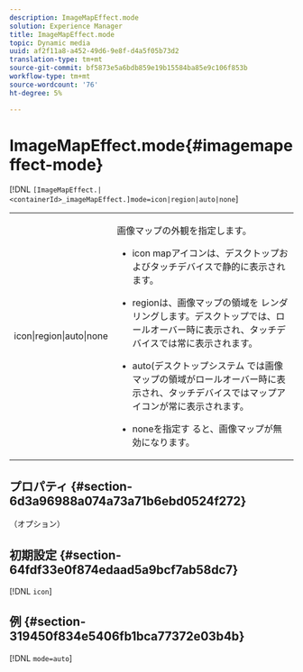 ```yaml
---
description: ImageMapEffect.mode
solution: Experience Manager
title: ImageMapEffect.mode
topic: Dynamic media
uuid: af2f11a8-a452-49d6-9e8f-d4a5f05b73d2
translation-type: tm+mt
source-git-commit: bf5873e5a6bdb859e19b15584ba85e9c106f853b
workflow-type: tm+mt
source-wordcount: '76'
ht-degree: 5%

---
```



# ImageMapEffect.mode{#imagemapeffect-mode}

[!DNL `[ImageMapEffect.|<containerId>_imageMapEffect.]mode=icon|region|auto|none`]

<table id="table_4A3D7D66D76A403199303155318D0DE1"> 
 <tbody> 
  <tr> 
   <td colname="col1"> <p> <span class="codeph"> icon|region|auto|none  </span> </p> </td> 
   <td colname="col2"> <p>画像マップの外観を指定します。 </p> <p> 
     <ul id="ul_DDA49C152718486E853213E6FC2182B2"> 
      <li id="li_18F86AB4D2F544319CCDF7BE376ABA53"> <p> <span class="codeph"> icon  </span> mapアイコンは、デスクトップおよびタッチデバイスで静的に表示されます。 </p> </li> 
      <li id="li_F8832681CDD6456E9147A37C99BAFFED"> <p> <span class="codeph"> regionは、画像マップの領域を </span> レンダリングします。デスクトップでは、ロールオーバー時に表示され、タッチデバイスでは常に表示されます。 </p> </li> 
      <li id="li_9F7DD686E8104AEB944505363F433C0F"> <p> <span class="codeph"> auto(デスクトップシステム </span> では画像マップの領域がロールオーバー時に表示され、タッチデバイスではマップアイコンが常に表示されます。 </p> </li> 
      <li id="li_7CB644F3A029480293B46F44FF8D03B6"> <p> <span class="codeph"> noneを指定す </span> ると、画像マップが無効になります。 </p> </li> 
     </ul> </p> </td> 
  </tr> 
 </tbody> 
</table>

## プロパティ {#section-6d3a96988a074a73a71b6ebd0524f272}

（オプション）

## 初期設定 {#section-64fdf33e0f874edaad5a9bcf7ab58dc7}

[!DNL `icon`]

## 例 {#section-319450f834e5406fb1bca77372e03b4b}

[!DNL `mode=auto`]
